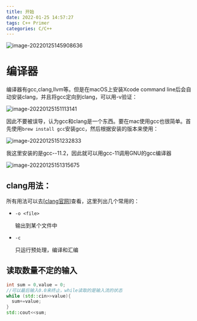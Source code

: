 ```yaml
---
title: 开始
date: 2022-01-25 14:57:27
tags: C++ Primer
categories: C/C++
---
```


![image-20220125145908636](https://gitee.com/Squirrel_01/img/raw/master/img/image-20220125145908636.png)

<!--more-->

# 编译器

编译器有gcc,clang,llvm等。但是在macOS上安装Xcode command line后会自动安装clang，并且将gcc定向到clang，可以用-v验证：

![image-20220125151113141](https://gitee.com/Squirrel_01/img/raw/master/img/image-20220125151113141.png)

因此不要被误导，认为gcc和clang是一个东西。要在mac使用gcc也很简单。首先使用`brew install gcc`安装gcc，然后根据安装的版本来使用：

![image-20220125151232833](https://gitee.com/Squirrel_01/img/raw/master/img/image-20220125151232833.png)

我这里安装的是gcc--11.2，因此就可以用gcc-11调用GNU的gcc编译器

![image-20220125151315675](https://gitee.com/Squirrel_01/img/raw/master/img/image-20220125151315675.png)

## clang用法：

所有用法可以去[[clang官网](https://clang.llvm.org/docs/UsersManual.html)]查看，这里列出几个常用的：

* `-o <file>`

  输出到某个文件中

* `-c`

  只运行预处理，编译和汇编

## 读取数量不定的输入

```c++
int sum = 0,value = 0;
//可以最后输入0.0来终止，while读取的是输入流的状态
while (std::cin>>value){
  sum+=value;
}
std::cout<<sum;
```

